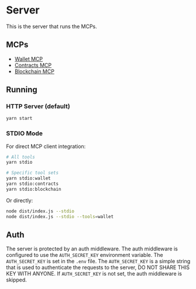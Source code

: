 # Server

This is the server that runs the MCPs.

## MCPs

- [Wallet MCP](../wallet/README.md)
- [Contracts MCP](../contracts/README.md)
- [Blockchain MCP](../blockchain/README.md)

## Running

### HTTP Server (default)

```bash
yarn start
```

### STDIO Mode

For direct MCP client integration:

```bash
# All tools
yarn stdio

# Specific tool sets
yarn stdio:wallet
yarn stdio:contracts
yarn stdio:blockchain
```

Or directly:

```bash
node dist/index.js --stdio
node dist/index.js --stdio --tools=wallet
```

## Auth

The server is protected by an auth middleware.
The auth middleware is configured to use the `AUTH_SECRET_KEY` environment variable.
The `AUTH_SECRET_KEY` is set in the `.env` file.
The `AUTH_SECRET_KEY` is a simple string that is used to authenticate the requests to the server, DO NOT SHARE THIS KEY WITH ANYONE.
If `AUTH_SECRET_KEY` is not set, the auth middleware is skipped.
